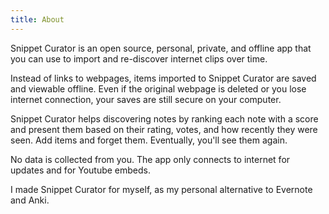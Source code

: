 ```yaml
---
title: About
---
```


Snippet Curator is an open source, personal, private, and offline app that you can use to import and re-discover internet clips over time. 

Instead of links to webpages, items imported to Snippet Curator are saved and viewable offline. Even if the original webpage is deleted or you lose internet connection, your saves are still secure on your computer. 

Snippet Curator helps discovering notes by ranking each note with a score and present them based on their rating, votes, and how recently they were seen. Add items and forget them. Eventually, you'll see them again.

No data is collected from you. The app only connects to internet for updates and for Youtube embeds. 

I made Snippet Curator for myself, as my personal alternative to Evernote and Anki. 
